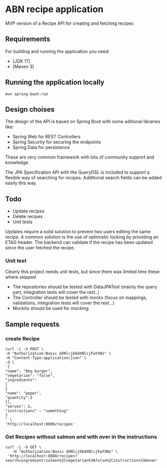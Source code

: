 # ABN recipe application

MVP version of a Recipe API for creating and fetching recipes

## Requirements

For building and running the application you need:

- [JDK 17]
- [Maven 3]

## Running the application locally

```shell
mvn spring-boot:run
```

## Design choises

The design of the API is based on Spring Boot with some aditional libraries like:

* Spring Web for REST Controllers
* Spring Security for securing the endpoints
* Spring Data for persistence

These are very common framework with lots of community support and knowledge.

The JPA Specification API with the QueryDSL is included to support a flexible way of searching for recipes. Additional
search fields can be added easily this way.

## Todo

* Update recipes
* Delete recipes
* Unit tests

Updates require a solid solution to prevent two users editing the same recipe. A common solution is the use of
optimistic locking by providing an ETAG header. The backend can validate if the recipe has been updated since the user
fetched the recipe.

### Unit test

Clearly this project needs unit tests, but since there was limited time these where skipped

* The repositories should be tested with DataJPATest (mainly the query part, integration tests will cover the rest..)
* The Controller should be tested with mocks (focus on mappings, validations, integration tests will cover the rest...)
* Mockito should be used for mocking

## Sample requests

### create Recipe

```shell
curl -i -X POST \
-H "Authorization:Basic dXNlcjE6dXNlcjFwYXNz" \
-H "Content-Type:application/json" \
-d \
'{
"name": "bbq burger",
"vegetarian": "false",
"ingredients":
[
{
"name": "peper",
"quantity":2
}],
"serves": 2,
"instructions" : "something"
}
' \
'http://localhost:8080/recipes'

```

### Get Recipes without salmon and with over in the instructions

```shell
curl -i -X GET \
   -H "Authorization:Basic dXNlcjE6dXNlcjFwYXNz" \
 'http://localhost:8080/recipes?search=ingredient!salmon%2Cvegetarian%3Afalse%2Cinstructions%3Aoven'

```





